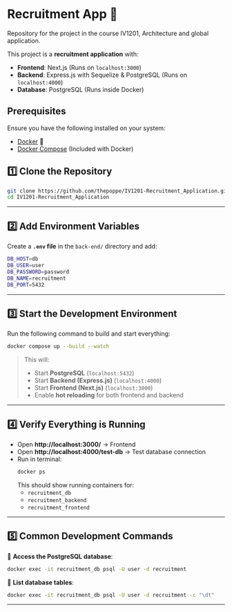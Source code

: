 # Recruitment App 🚀

Repository for the project in the course IV1201, Architecture and global application.

This project is a **recruitment application** with:

- **Frontend**: Next.js (Runs on `localhost:3000`)
- **Backend**: Express.js with Sequelize & PostgreSQL (Runs on `localhost:4000`)
- **Database**: PostgreSQL (Runs inside Docker)

## **Prerequisites**

Ensure you have the following installed on your system:

- [Docker](https://www.docker.com/get-started) 🐳
- [Docker Compose](https://docs.docker.com/compose/) (Included with Docker)

## **1️⃣ Clone the Repository**

```sh
git clone https://github.com/thepoppe/IV1201-Recruitment_Application.git
cd IV1201-Recruitment_Application
```

---

## **2️⃣ Add Environment Variables**

Create a **`.env` file** in the `back-end/` directory and add:

```sh
DB_HOST=db
DB_USER=user
DB_PASSWORD=password
DB_NAME=recruitment
DB_PORT=5432
```

---

## **3️⃣ Start the Development Environment**

Run the following command to build and start everything:

```sh
docker compose up --build --watch
```

> This will:
>
> - Start **PostgreSQL** (`localhost:5432`)
> - Start **Backend (Express.js)** (`localhost:4000`)
> - Start **Frontend (Next.js)** (`localhost:3000`)
> - Enable **hot reloading** for both frontend and backend

---

## **4️⃣ Verify Everything is Running**

- Open **http://localhost:3000/** → Frontend
- Open **http://localhost:4000/test-db** → Test database connection
- Run in terminal:
  ```sh
  docker ps
  ```
  This should show running containers for:
  - `recruitment_db`
  - `recruitment_backend`
  - `recruitment_frontend`

---

## **5️⃣ Common Development Commands**

📌 **Access the PostgreSQL database**:

```sh
docker exec -it recruitment_db psql -U user -d recruitment
```

📌 **List database tables**:

```sh
docker exec -it recruitment_db psql -U user -d recruitment -c "\dt"
```

---
